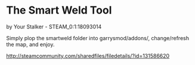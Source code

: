 # The Smart Weld Tool
by Your Stalker - STEAM_0:1:18093014

Simply plop the smartweld folder into garrysmod/addons/, change/refresh the map, and enjoy.

http://steamcommunity.com/sharedfiles/filedetails/?id=131586620
